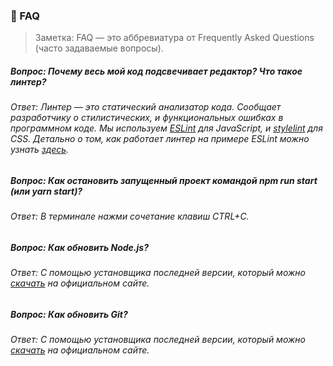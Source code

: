 ### 🤔 FAQ

> Заметка: FAQ — это аббревиатура от Frequently Asked Questions (часто задаваемые вопросы).

##### Вопрос: Почему весь мой код подсвечивает редактор? Что такое линтер?
###### Ответ: Линтер — это статический анализатор кода. Сообщает разработчику о стилистических, и функциональных ошибках в программном коде. Мы используем [ESLint](https://eslint.org/) для JavaScript, и [stylelint](https://stylelint.io/) для CSS. Детально о том, как работает линтер на примере ESLint можно узнать [здесь](https://www.youtube.com/watch?v=hppJw2REb8g).

##### Вопрос: Как остановить запущенный проект командой npm run start (или yarn start)?
###### Ответ: В терминале нажми сочетание клавиш CTRL+C.

##### Вопрос: Как обновить Node.js?
###### Ответ: С помощью установщика последней версии, который можно [скачать](https://nodejs.org/en/) на официальном сайте.

##### Вопрос: Как обновить Git?
###### Ответ: С помощью установщика последней версии, который можно [скачать](https://git-scm.com/download/) на официальном сайте.
